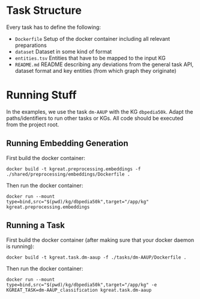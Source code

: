 # Task Structure
Every task has to define the following:
- `Dockerfile` Setup of the docker container including all relevant preparations
- `dataset` Dataset in some kind of format
- `entities.tsv` Entities that have to be mapped to the input KG
- `README.md` README describing any deviations from the general task API, dataset format and key entities (from which graph they originate)

# Running Stuff
In the examples, we use the task `dm-AAUP` with the KG `dbpedia50k`. Adapt the paths/identifiers to run other tasks or KGs.
All code should be executed from the project root.

## Running Embedding Generation
First build the docker container:
```
docker build -t kgreat.preprocessing.embeddings -f ./shared/preprocessing/embeddings/Dockerfile .
```

Then run the docker container:
```
docker run --mount type=bind,src="$(pwd)/kg/dbpedia50k",target="/app/kg" kgreat.preprocessing.embeddings
```

## Running a Task
First build the docker container (after making sure that your docker daemon is running):
```
docker build -t kgreat.task.dm-aaup -f ./tasks/dm-AAUP/Dockerfile .
```

Then run the docker container:
```
docker run --mount type=bind,src="$(pwd)/kg/dbpedia50k",target="/app/kg" -e KGREAT_TASK=dm-AAUP_classification kgreat.task.dm-aaup
```